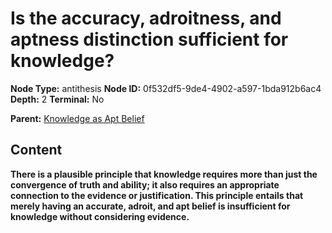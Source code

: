 # Is the accuracy, adroitness, and aptness distinction sufficient for knowledge?

**Node Type:** antithesis
**Node ID:** 0f532df5-9de4-4902-a597-1bda912b6ac4
**Depth:** 2
**Terminal:** No

**Parent:** [Knowledge as Apt Belief](knowledge-as-apt-belief.md)

## Content

**There is a plausible principle that knowledge requires more than just the convergence of truth and ability; it also requires an appropriate connection to the evidence or justification. This principle entails that merely having an accurate, adroit, and apt belief is insufficient for knowledge without considering evidence.**
